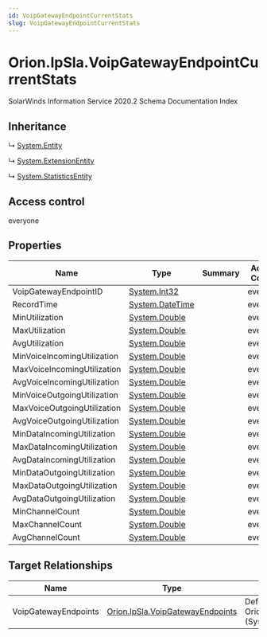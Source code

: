 ```yaml
---
id: VoipGatewayEndpointCurrentStats
slug: VoipGatewayEndpointCurrentStats
---
```


# Orion.IpSla.VoipGatewayEndpointCurrentStats

SolarWinds Information Service 2020.2 Schema Documentation Index

## Inheritance

↳ [System.Entity](./../System/Entity)

↳ [System.ExtensionEntity](./../System/ExtensionEntity)

↳ [System.StatisticsEntity](./../System/StatisticsEntity)

## Access control

everyone

## Properties

| Name | Type | Summary | Access Control |
| ------ | ------ | ------ | ------ |
| VoipGatewayEndpointID | [System.Int32](https://docs.microsoft.com/en-us/dotnet/api/system.int32) |  | everyone |
| RecordTime | [System.DateTime](https://docs.microsoft.com/en-us/dotnet/api/system.datetime) |  | everyone |
| MinUtilization | [System.Double](https://docs.microsoft.com/en-us/dotnet/api/system.double) |  | everyone |
| MaxUtilization | [System.Double](https://docs.microsoft.com/en-us/dotnet/api/system.double) |  | everyone |
| AvgUtilization | [System.Double](https://docs.microsoft.com/en-us/dotnet/api/system.double) |  | everyone |
| MinVoiceIncomingUtilization | [System.Double](https://docs.microsoft.com/en-us/dotnet/api/system.double) |  | everyone |
| MaxVoiceIncomingUtilization | [System.Double](https://docs.microsoft.com/en-us/dotnet/api/system.double) |  | everyone |
| AvgVoiceIncomingUtilization | [System.Double](https://docs.microsoft.com/en-us/dotnet/api/system.double) |  | everyone |
| MinVoiceOutgoingUtilization | [System.Double](https://docs.microsoft.com/en-us/dotnet/api/system.double) |  | everyone |
| MaxVoiceOutgoingUtilization | [System.Double](https://docs.microsoft.com/en-us/dotnet/api/system.double) |  | everyone |
| AvgVoiceOutgoingUtilization | [System.Double](https://docs.microsoft.com/en-us/dotnet/api/system.double) |  | everyone |
| MinDataIncomingUtilization | [System.Double](https://docs.microsoft.com/en-us/dotnet/api/system.double) |  | everyone |
| MaxDataIncomingUtilization | [System.Double](https://docs.microsoft.com/en-us/dotnet/api/system.double) |  | everyone |
| AvgDataIncomingUtilization | [System.Double](https://docs.microsoft.com/en-us/dotnet/api/system.double) |  | everyone |
| MinDataOutgoingUtilization | [System.Double](https://docs.microsoft.com/en-us/dotnet/api/system.double) |  | everyone |
| MaxDataOutgoingUtilization | [System.Double](https://docs.microsoft.com/en-us/dotnet/api/system.double) |  | everyone |
| AvgDataOutgoingUtilization | [System.Double](https://docs.microsoft.com/en-us/dotnet/api/system.double) |  | everyone |
| MinChannelCount | [System.Double](https://docs.microsoft.com/en-us/dotnet/api/system.double) |  | everyone |
| MaxChannelCount | [System.Double](https://docs.microsoft.com/en-us/dotnet/api/system.double) |  | everyone |
| AvgChannelCount | [System.Double](https://docs.microsoft.com/en-us/dotnet/api/system.double) |  | everyone |

## Target Relationships

| Name | Type | Notes |
| ------ | ------ | ------ |
| VoipGatewayEndpoints | [Orion.IpSla.VoipGatewayEndpoints](./../Orion.IpSla/VoipGatewayEndpoints) | Defined by relationship Orion.Ipsla.VoipGatewayEndpointsHostsVoipGatewayEndpointCurrentStats (System.Hosting) |

